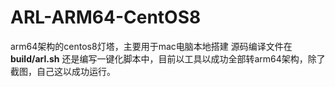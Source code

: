 # ARL-ARM64-CentOS8
arm64架构的centos8灯塔，主要用于mac电脑本地搭建
源码编译文件在 **build/arl.sh**
还是编写一键化脚本中，目前以工具以成功全部转arm64架构，除了截图，自己这以成功运行。